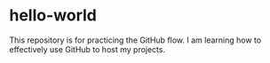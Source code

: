 # hello-world
This repository is for practicing the GitHub flow.
I am learning how to effectively use GitHub to host my projects.

